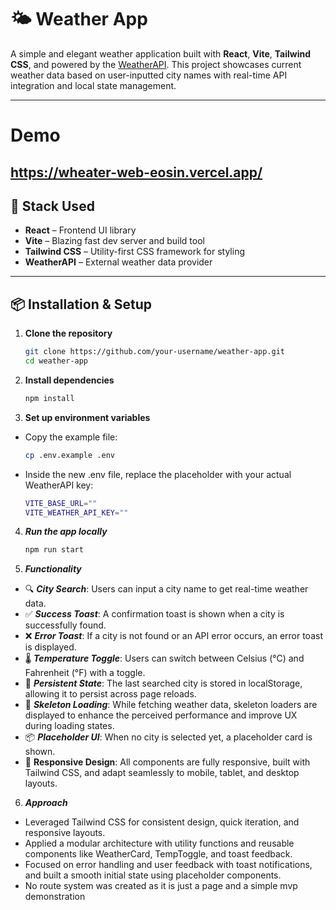 # 🌤️ Weather App

A simple and elegant weather application built with **React**, **Vite**, **Tailwind CSS**, and powered by the [WeatherAPI](https://www.weatherapi.com/). This project showcases current weather data based on user-inputted city names with real-time API integration and local state management.

---
# Demo
https://wheater-web-eosin.vercel.app/
---

## 🚀 Stack Used

- **React** – Frontend UI library
- **Vite** – Blazing fast dev server and build tool
- **Tailwind CSS** – Utility-first CSS framework for styling
- **WeatherAPI** – External weather data provider

---

## 📦 Installation & Setup

1. **Clone the repository**
   ```bash
   git clone https://github.com/your-username/weather-app.git
   cd weather-app

2. **Install dependencies**
    ```bash
   npm install

3. **Set up environment variables**
- Copy the example file:
    ```bash
   cp .env.example .env

- Inside the new .env file, replace the placeholder with your actual WeatherAPI key:
    ```bash
    VITE_BASE_URL=""
    VITE_WEATHER_API_KEY=""

4. ***Run the app locally***
    ```bash
    npm run start


5. ***Functionality***
- 🔍 ***City Search***: Users can input a city name to get real-time weather data.
- ✅ ***Success Toast***: A confirmation toast is shown when a city is successfully found.
- ❌ ***Error Toast***: If a city is not found or an API error occurs, an error toast is displayed.
- 🌡️ ***Temperature Toggle***: Users can switch between Celsius (°C) and Fahrenheit (°F) with a toggle.
- 💾 ***Persistent State***: The last searched city is stored in localStorage, allowing it to persist across page reloads.
- 🦴 ***Skeleton Loading***: While fetching weather data, skeleton loaders are displayed to enhance the perceived performance and improve UX during loading states.
- 📦 ***Placeholder UI***: When no city is selected yet, a placeholder card is shown.
- 📱 **Responsive Design**: All components are fully responsive, built with Tailwind CSS, and adapt seamlessly to mobile, tablet, and desktop layouts.

6. ***Approach***
- Leveraged Tailwind CSS for consistent design, quick iteration, and responsive layouts.
- Applied a modular architecture with utility functions and reusable components like WeatherCard, TempToggle, and toast feedback.
- Focused on error handling and user feedback with toast notifications, and built a smooth initial state using placeholder components.
- No route system was created as it is just a page and a simple mvp demonstration